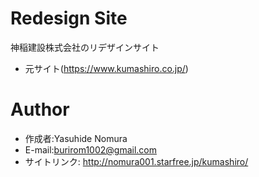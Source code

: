 # Redesign Site 

神稲建設株式会社のリデザインサイト
* 元サイト(https://www.kumashiro.co.jp/)

# Author

* 作成者:Yasuhide Nomura 
* E-mail:burirom1002@gmail.com
* サイトリンク: http://nomura001.starfree.jp/kumashiro/
